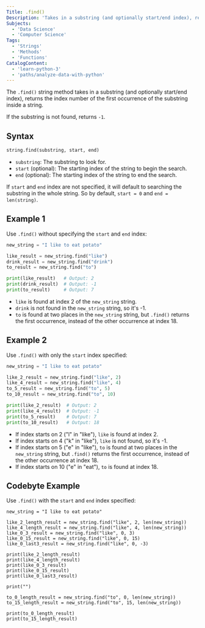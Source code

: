 ```yaml
---
Title: .find()
Description: 'Takes in a substring (and optionally start/end index), return the index number of the first occurrence of the substring inside a string.'
Subjects:
  - 'Data Science'
  - 'Computer Science'
Tags:
  - 'Strings'
  - 'Methods'
  - 'Functions'
CatalogContent:
  - 'learn-python-3'
  - 'paths/analyze-data-with-python'
---
```


The `.find()` string method takes in a substring (and optionally start/end index), returns the index number of the first occurrence of the substring inside a string.

If the substring is not found, returns `-1`.

## Syntax

```py
string.find(substring, start, end)
```

- `substring`: The substring to look for.
- `start` (optional): The starting index of the string to begin the search.
- `end` (optional): The starting index of the string to end the search.

If `start` and `end` index are not specified, it will default to searching the substring in the whole string. So by default, `start = 0` and `end = len(string)`.

## Example 1

Use `.find()` without specifying the `start` and `end` index:

```py
new_string = "I like to eat potato"

like_result = new_string.find("like")
drink_result = new_string.find("drink")
to_result = new_string.find("to")

print(like_result)   # Output: 2
print(drink_result)  # Output: -1
print(to_result)     # Output: 7
```

- `like` is found at index 2 of the `new_string` string.
- `drink` is not found in the `new_string` string, so it's -1.
- `to` is found at two places in the `new_string` string, but `.find()` returns the first occurrence, instead of the other occurrence at index 18.

## Example 2

Use `.find()` with only the `start` index specified:

```py
new_string = "I like to eat potato"

like_2_result = new_string.find("like", 2)
like_4_result = new_string.find("like", 4)
to_5_result = new_string.find("to", 5)
to_10_result = new_string.find("to", 10)

print(like_2_result)  # Output: 2
print(like_4_result)  # Output: -1
print(to_5_result)    # Output: 7
print(to_10_result)   # Output: 18
```

- If index starts on 2 ("l" in "like"), `like` is found at index 2.
- If index starts on 4 ("k" in "like"), `like` is not found, so it's -1.
- If index starts on 5 ("e" in "like"), `to` is found at two places in the `new_string` string, but `.find()` returns the first occurrence, instead of the other occurrence at index 18.
- If index starts on 10 ("e" in "eat"), `to` is found at index 18.

## Codebyte Example

Use `.find()` with the `start` and `end` index specified:

```codebyte/python
new_string = "I like to eat potato"

like_2_length_result = new_string.find("like", 2, len(new_string))
like_4_length_result = new_string.find("like", 4, len(new_string))
like_0_3_result = new_string.find("like", 0, 3)
like_0_15_result = new_string.find("like", 0, 15)
like_0_last3_result = new_string.find("like", 0, -3)

print(like_2_length_result)
print(like_4_length_result)
print(like_0_3_result)
print(like_0_15_result)
print(like_0_last3_result)

print("")

to_0_length_result = new_string.find("to", 0, len(new_string))
to_15_length_result = new_string.find("to", 15, len(new_string))

print(to_0_length_result)
print(to_15_length_result)
```
